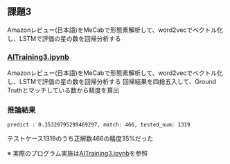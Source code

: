 ## 課題3
Amazonレビュー(日本語)をMeCabで形態素解析して、word2vecでベクトル化し、LSTMで評価の星の数を回帰分析する

### [AITraining3.ipynb](./AITraining3.ipynb)
Amazonレビュー(日本語)をMeCabで形態素解析して、word2vecでベクトル化し、LSTMで評価の星の数を回帰分析する
回帰結果を四捨五入して、Ground Truthとマッチしている数から精度を算出

### 推論結果
```
predict : 0.35329795299469297, match: 466, tested_num: 1319
```
テストケース1319のうち正解数466の精度35%だった

※ 実際のプログラム実施は[AITraining3.ipynb](./AITraining3.ipynb)を参照